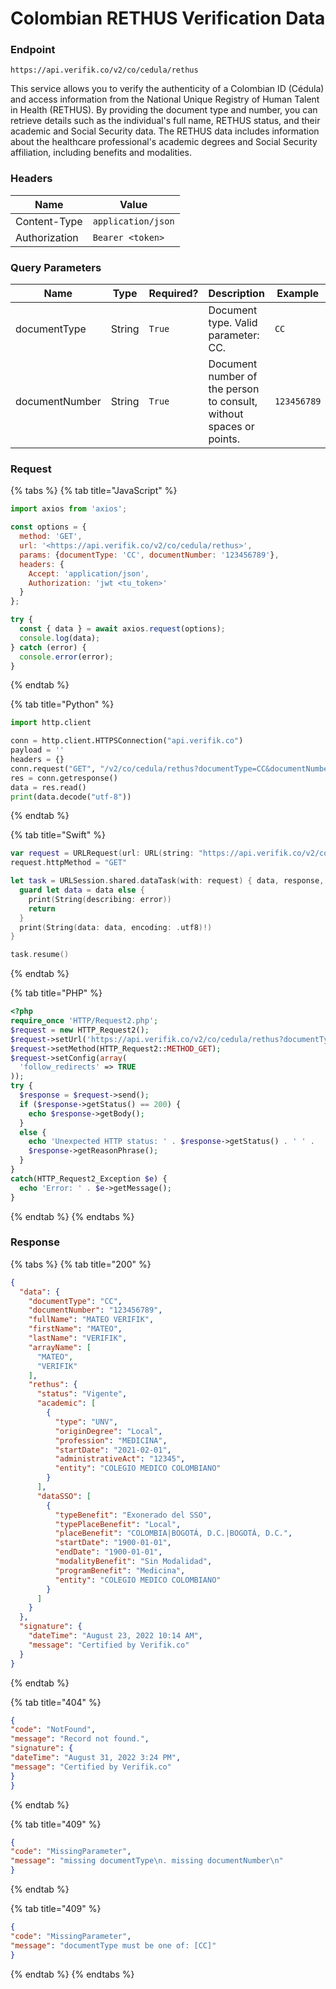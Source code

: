 # Colombian RETHUS Verification Data

### Endpoint

```
https://api.verifik.co/v2/co/cedula/rethus
```

This service allows you to verify the authenticity of a Colombian ID (Cédula) and access information from the National Unique Registry of Human Talent in Health (RETHUS). By providing the document type and number, you can retrieve details such as the individual's full name, RETHUS status, and their academic and Social Security data. The RETHUS data includes information about the healthcare professional's academic degrees and Social Security affiliation, including benefits and modalities.

### **Headers**

| Name          | Value              |
| ------------- | ------------------ |
| Content-Type  | `application/json` |
| Authorization | `Bearer <token>`   |

### **Query Parameters**

<table><thead><tr><th width="191">Name</th><th width="81">Type</th><th width="117">Required?</th><th width="230">Description</th><th>Example</th></tr></thead><tbody><tr><td>documentType</td><td>String</td><td><code>True</code></td><td>Document type. Valid parameter: CC.</td><td><code>CC</code></td></tr><tr><td>documentNumber</td><td>String</td><td><code>True</code></td><td>Document number of the person to consult, without spaces or points.</td><td><code>123456789</code></td></tr></tbody></table>

### Request

{% tabs %}
{% tab title="JavaScript" %}

```javascript
import axios from 'axios';

const options = {
  method: 'GET',
  url: '<https://api.verifik.co/v2/co/cedula/rethus>',
  params: {documentType: 'CC', documentNumber: '123456789'},
  headers: {
    Accept: 'application/json',
    Authorization: 'jwt <tu_token>'
  }
};

try {
  const { data } = await axios.request(options);
  console.log(data);
} catch (error) {
  console.error(error);
}
```

{% endtab %}

{% tab title="Python" %}

```python
import http.client

conn = http.client.HTTPSConnection("api.verifik.co")
payload = ''
headers = {}
conn.request("GET", "/v2/co/cedula/rethus?documentType=CC&documentNumber=123456789", payload, headers)
res = conn.getresponse()
data = res.read()
print(data.decode("utf-8"))
```

{% endtab %}

{% tab title="Swift" %}

```swift
var request = URLRequest(url: URL(string: "https://api.verifik.co/v2/co/cedula/rethus?documentType=CC&documentNumber=123456789")!,timeoutInterval: Double.infinity)
request.httpMethod = "GET"

let task = URLSession.shared.dataTask(with: request) { data, response, error in 
  guard let data = data else {
    print(String(describing: error))
    return
  }
  print(String(data: data, encoding: .utf8)!)
}

task.resume()

```

{% endtab %}

{% tab title="PHP" %}

```php
<?php
require_once 'HTTP/Request2.php';
$request = new HTTP_Request2();
$request->setUrl('https://api.verifik.co/v2/co/cedula/rethus?documentType=CC&documentNumber=123456789');
$request->setMethod(HTTP_Request2::METHOD_GET);
$request->setConfig(array(
  'follow_redirects' => TRUE
));
try {
  $response = $request->send();
  if ($response->getStatus() == 200) {
    echo $response->getBody();
  }
  else {
    echo 'Unexpected HTTP status: ' . $response->getStatus() . ' ' .
    $response->getReasonPhrase();
  }
}
catch(HTTP_Request2_Exception $e) {
  echo 'Error: ' . $e->getMessage();
}
```

{% endtab %}
{% endtabs %}

### **Response**

{% tabs %}
{% tab title="200" %}

```json
{
  "data": {
    "documentType": "CC",
    "documentNumber": "123456789",
    "fullName": "MATEO VERIFIK",
    "firstName": "MATEO",
    "lastName": "VERIFIK",
    "arrayName": [
      "MATEO",
      "VERIFIK"
    ],
    "rethus": {
      "status": "Vigente",
      "academic": [
        {
          "type": "UNV",
          "originDegree": "Local",
          "profession": "MEDICINA",
          "startDate": "2021-02-01",
          "administrativeAct": "12345",
          "entity": "COLEGIO MEDICO COLOMBIANO"
        }
      ],
      "dataSSO": [
        {
          "typeBenefit": "Exonerado del SSO",
          "typePlaceBenefit": "Local",
          "placeBenefit": "COLOMBIA|BOGOTÁ, D.C.|BOGOTÁ, D.C.",
          "startDate": "1900-01-01",
          "endDate": "1900-01-01",
          "modalityBenefit": "Sin Modalidad",
          "programBenefit": "Medicina",
          "entity": "COLEGIO MEDICO COLOMBIANO"
        }
      ]
    }
  },
  "signature": {
    "dateTime": "August 23, 2022 10:14 AM",
    "message": "Certified by Verifik.co"
  }
}
```

{% endtab %}

{% tab title="404" %}

```json
{
"code": "NotFound",
"message": "Record not found.",
"signature": {
"dateTime": "August 31, 2022 3:24 PM",
"message": "Certified by Verifik.co"
}
}
```

{% endtab %}

{% tab title="409" %}

```json
{
"code": "MissingParameter",
"message": "missing documentType\n. missing documentNumber\n"
}
```

{% endtab %}

{% tab title="409" %}

```json
{
"code": "MissingParameter",
"message": "documentType must be one of: [CC]"
}
```

{% endtab %}
{% endtabs %}
